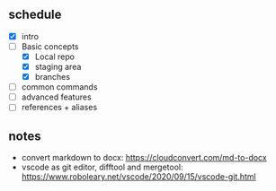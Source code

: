 ## schedule
- [x] intro
- [ ] Basic concepts
  - [x] Local repo
  - [x] staging area
  - [x] branches 
- [ ] common commands
- [ ] advanced features
- [ ] references + aliases 

## notes
- convert markdown to docx: https://cloudconvert.com/md-to-docx
- vscode as git editor, difftool and mergetool: https://www.roboleary.net/vscode/2020/09/15/vscode-git.html
